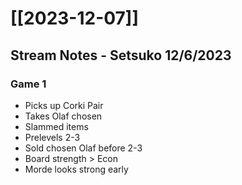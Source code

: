 # [[2023-12-07]]
## Stream Notes - Setsuko 12/6/2023
### Game 1
- Picks up Corki Pair
- Takes Olaf chosen
- Slammed items
- Prelevels 2-3
- Sold chosen Olaf before  2-3 
- Board strength > Econ 
- Morde looks strong early 